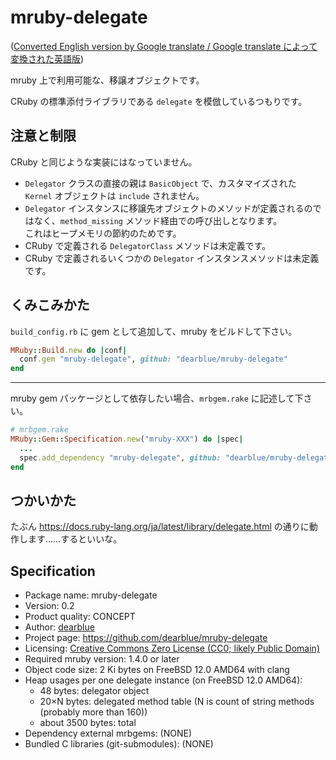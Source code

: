 # mruby-delegate

([Converted English version by Google translate / Google translate によって変換された英語版](README.md))

mruby 上で利用可能な、移譲オブジェクトです。

CRuby の標準添付ライブラリである `delegate` を模倣しているつもりです。


## 注意と制限

CRuby と同じような実装にはなっていません。

  - `Delegator` クラスの直接の親は `BasicObject` で、カスタマイズされた `Kernel` オブジェクトは `include` されません。
  - `Delegator` インスタンスに移譲先オブジェクトのメソッドが定義されるのではなく、`method_missing` メソッド経由での呼び出しとなります。  
    これはヒープメモリの節約のためです。
  - CRuby で定義される `DelegatorClass` メソッドは未定義です。
  - CRuby で定義されるいくつかの `Delegator` インスタンスメソッドは未定義です。


## くみこみかた

`build_config.rb` に gem として追加して、mruby をビルドして下さい。

```ruby
MRuby::Build.new do |conf|
  conf.gem "mruby-delegate", github: "dearblue/mruby-delegate"
end
```

- - - -

mruby gem パッケージとして依存したい場合、`mrbgem.rake` に記述して下さい。

```ruby
# mrbgem.rake
MRuby::Gem::Specification.new("mruby-XXX") do |spec|
  ...
  spec.add_dependency "mruby-delegate", github: "dearblue/mruby-delegate"
end
```


## つかいかた

たぶん <https://docs.ruby-lang.org/ja/latest/library/delegate.html> の通りに動作します……するといいな。


## Specification

  - Package name: mruby-delegate
  - Version: 0.2
  - Product quality: CONCEPT
  - Author: [dearblue](https://github.com/dearblue)
  - Project page: <https://github.com/dearblue/mruby-delegate>
  - Licensing: [Creative Commons Zero License (CC0; likely Public Domain)](LICENSE)
  - Required mruby version: 1.4.0 or later
  - Object code size: 2 Ki bytes on FreeBSD 12.0 AMD64 with clang
  - Heap usages per one delegate instance (on FreeBSD 12.0 AMD64):
      - 48 bytes: delegator object
      - 20×N bytes: delegated method table (N is count of string methods (probably more than 160))
      - about 3500 bytes: total
  - Dependency external mrbgems: (NONE)
  - Bundled C libraries (git-submodules): (NONE)
